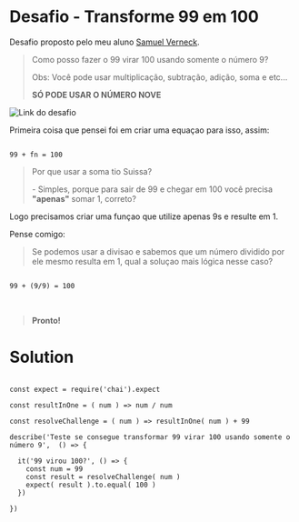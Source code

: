 # Desafio - Transforme 99 em 100

Desafio proposto pelo meu aluno [Samuel Verneck](https://github.com/samverneck/).

> Como posso fazer o 99 virar 100 usando somente o número 9?
> 
> Obs: Você pode usar multiplicação, subtração, adição, soma e etc...
> 
> **SÓ PODE USAR O NÚMERO NOVE**


![Link do desafio](https://gist.github.com/samverneck/cebd5151c3615b4abfd025fcd8e02349)


Primeira coisa que pensei foi em criar uma equaçao para isso, assim:

```

99 + fn = 100

```

>
> Por que usar a soma tio Suissa?
> 
> \- Simples, porque para sair de 99 e chegar em 100 você 
> precisa **"apenas"** somar 1, correto?
> 

Logo precisamos criar uma funçao que utilize apenas 9s e resulte em 1.

Pense comigo:

>Se podemos usar a divisao e sabemos que um número dividido por ele mesmo resulta em 1, qual a soluçao mais lógica nesse caso?


```

99 + (9/9) = 100 

```

<br>

> **Pronto!**

# Solution

```

const expect = require('chai').expect

const resultInOne = ( num ) => num / num

const resolveChallenge = ( num ) => resultInOne( num ) + 99

describe('Teste se consegue transformar 99 virar 100 usando somente o número 9',  () => {

  it('99 virou 100?', () => {
    const num = 99
    const result = resolveChallenge( num )
    expect( result ).to.equal( 100 )
  })

})

```

